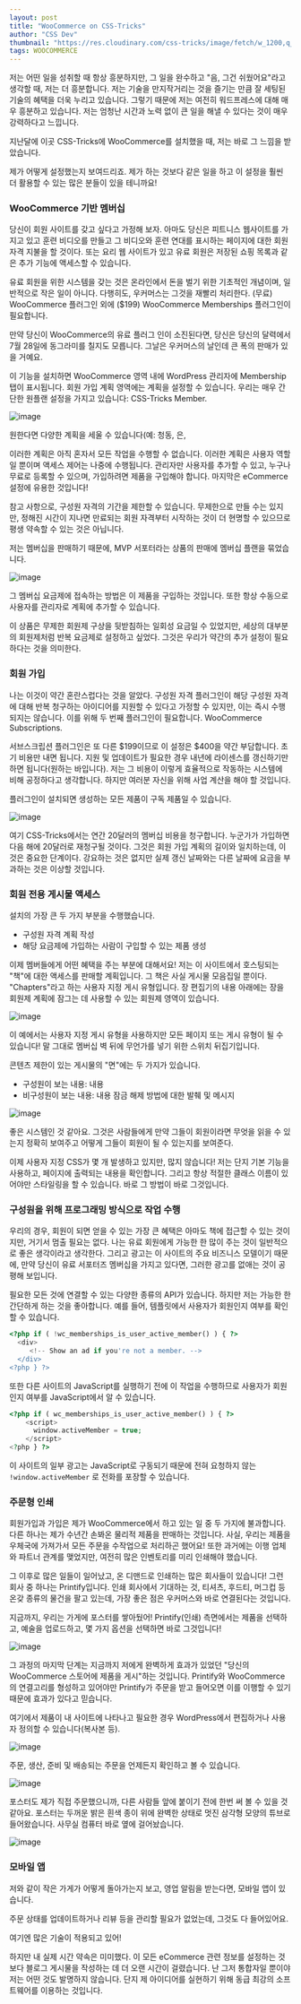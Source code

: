 ```yaml
---
layout: post
title: "WooCommerce on CSS-Tricks"
author: "CSS Dev"
thumbnail: "https://res.cloudinary.com/css-tricks/image/fetch/w_1200,q_auto,f_auto/https://css-tricks.com/wp-content/uploads/2020/07/woocommerce-poster.png"
tags: WOOCOMMERCE
---
```



저는 어떤 일을 성취할 때 항상 흥분하지만, 그 일을 완수하고 "음, 그건 쉬웠어요"라고 생각할 때, 저는 더 흥분합니다. 저는 기술을 만지작거리는 것을 즐기는 만큼 잘 세팅된 기술의 혜택을 더욱 누리고 있습니다. 그렇기 때문에 저는 여전히 워드프레스에 대해 매우 흥분하고 있습니다. 저는 엄청난 시간과 노력 없이 큰 일을 해낼 수 있다는 것이 매우 강력하다고 느낍니다.

지난달에 이곳 CSS-Tricks에 WooCommerce를 설치했을 때, 저는 바로 그 느낌을 받았습니다.

제가 어떻게 설정했는지 보여드리죠. 제가 하는 것보다 같은 일을 하고 이 설정을 훨씬 더 활용할 수 있는 많은 분들이 있을 테니까요!

### WooCommerce 기반 멤버십

당신이 회원 사이트를 갖고 싶다고 가정해 보자. 아마도 당신은 피트니스 웹사이트를 가지고 있고 훈련 비디오를 만들고 그 비디오와 훈련 연대를 표시하는 페이지에 대한 회원 자격 지불을 할 것이다. 또는 요리 웹 사이트가 있고 유료 회원은 저장된 쇼핑 목록과 같은 추가 기능에 액세스할 수 있습니다.

유료 회원을 위한 시스템을 갖는 것은 온라인에서 돈을 벌기 위한 기초적인 개념이며, 일반적으로 작은 일이 아니다. 다행히도, 우커머스는 그것을 재빨리 처리한다. (무료) WooCommerce 플러그인 외에 ($199) WooCommerce Memberships 플러그인이 필요합니다.

만약 당신이 WooCommerce의 유료 플러그 인이 소진된다면, 당신은 당신의 달력에서 7월 28일에 동그라미를 칠지도 모릅니다. 그날은 우커머스의 날인데 큰 폭의 판매가 있을 거예요.

이 기능을 설치하면 WooCommerce 영역 내에 WordPress 관리자에 Membership 탭이 표시됩니다. 회원 가입 계획 영역에는 계획을 설정할 수 있습니다. 우리는 매우 간단한 원플랜 설정을 가지고 있습니다: CSS-Tricks Member.

![image](https://i1.wp.com/css-tricks.com/wp-content/uploads/2020/07/Screen-Shot-2020-07-05-at-1.39.16-PM.png?fit=1024%2C690&ssl=1)

원한다면 다양한 계획을 세울 수 있습니다(예: 청동, 은,

이러한 계획은 아직 혼자서 모든 작업을 수행할 수 없습니다. 이러한 계획은 사용자 역할일 뿐이며 액세스 제어는 나중에 수행됩니다. 관리자만 사용자를 추가할 수 있고, 누구나 무료로 등록할 수 있으며, 가입하려면 제품을 구입해야 합니다. 마지막은 eCommerce 설정에 유용한 것입니다!

참고 사항으로, 구성원 자격의 기간을 제한할 수 있습니다. 무제한으로 만들 수는 있지만, 정해진 시간이 지나면 만료되는 회원 자격부터 시작하는 것이 더 현명할 수 있으므로 평생 약속할 수 있는 것은 아닙니다.

저는 멤버십을 판매하기 때문에, MVP 서포터라는 상품의 판매에 멤버십 플랜을 묶었습니다.

![image](https://i1.wp.com/css-tricks.com/wp-content/uploads/2020/07/Screen-Shot-2020-07-05-at-1.45.09-PM.png?fit=1024%2C919&ssl=1)

그 멤버십 요금제에 접속하는 방법은 이 제품을 구입하는 것입니다. 또한 항상 수동으로 사용자를 관리자로 계획에 추가할 수 있습니다.

이 상품은 무제한 회원제 구상을 뒷받침하는 일회성 요금일 수 있었지만, 세상의 대부분의 회원제처럼 반복 요금제로 설정하고 싶었다. 그것은 우리가 약간의 추가 설정이 필요하다는 것을 의미한다.

### 회원 가입

나는 이것이 약간 혼란스럽다는 것을 알았다. 구성원 자격 플러그인이 해당 구성원 자격에 대해 반복 청구하는 아이디어를 지원할 수 있다고 가정할 수 있지만, 이는 즉시 수행되지는 않습니다. 이를 위해 두 번째 플러그인이 필요합니다. WooCommerce Subscriptions.

서브스크립션 플러그인은 또 다른 $199이므로 이 설정은 $400을 약간 부담합니다. 초기 비용만 내면 됩니다. 지원 및 업데이트가 필요한 경우 내년에 라이센스를 갱신하기만 하면 됩니다(원하는 바입니다). 저는 그 비용이 이렇게 효율적으로 작동하는 시스템에 비해 공정하다고 생각합니다. 하지만 여러분 자신을 위해 사업 계산을 해야 할 것입니다.

플러그인이 설치되면 생성하는 모든 제품이 구독 제품일 수 있습니다.

![image](https://i2.wp.com/css-tricks.com/wp-content/uploads/2020/07/Screen-Shot-2020-07-05-at-2.01.24-PM.png?resize=827%2C341&ssl=1)

여기 CSS-Tricks에서는 연간 20달러의 멤버십 비용을 청구합니다. 누군가가 가입하면 다음 해에 20달러로 재청구될 것이다. 그것은 회원 가입 계획의 길이와 일치하는데, 이것은 중요한 단계이다. 강요하는 것은 없지만 실제 갱신 날짜와는 다른 날짜에 요금을 부과하는 것은 이상할 것입니다.

### 회원 전용 게시물 액세스

설치의 가장 큰 두 가지 부분을 수행했습니다.

- 구성원 자격 계획 작성
- 해당 요금제에 가입하는 사람이 구입할 수 있는 제품 생성

이제 멤버들에게 어떤 혜택을 주는 부분에 대해서요! 저는 이 사이트에서 호스팅되는 "책"에 대한 액세스를 판매할 계획입니다. 그 책은 사실 게시물 모음집일 뿐이다. "Chapters"라고 하는 사용자 지정 게시 유형입니다. 장 편집기의 내용 아래에는 장을 회원제 계획에 잠그는 데 사용할 수 있는 회원제 영역이 있습니다.

![image](https://i2.wp.com/css-tricks.com/wp-content/uploads/2020/07/Screen-Shot-2020-07-05-at-2.13.57-PM.png?resize=801%2C510&ssl=1)

이 예에서는 사용자 지정 게시 유형을 사용하지만 모든 페이지 또는 게시 유형이 될 수 있습니다! 말 그대로 멤버십 벽 뒤에 무언가를 넣기 위한 스위치 뒤집기입니다.

콘텐츠 제한이 있는 게시물의 "면"에는 두 가지가 있습니다.

- 구성원이 보는 내용: 내용
- 비구성원이 보는 내용: 내용 잠금 해제 방법에 대한 발췌 및 메시지

![image](https://i0.wp.com/css-tricks.com/wp-content/uploads/2020/07/Screen-Shot-2020-07-05-at-2.21.53-PM.png?fit=1024%2C948&ssl=1)

좋은 시스템인 것 같아요. 그것은 사람들에게 만약 그들이 회원이라면 무엇을 읽을 수 있는지 정확히 보여주고 어떻게 그들이 회원이 될 수 있는지를 보여준다.

이제 사용자 지정 CSS가 몇 개 발생하고 있지만, 많지 않습니다! 저는 단지 기본 기능을 사용하고, 페이지에 출력되는 내용을 확인합니다. 그리고 항상 적절한 클래스 이름이 있어야만 스타일링을 할 수 있습니다. 바로 그 방법이 바로 그것입니다.

### 구성원을 위해 프로그래밍 방식으로 작업 수행

우리의 경우, 회원이 되면 얻을 수 있는 가장 큰 혜택은 아마도 책에 접근할 수 있는 것이지만, 거기서 멈출 필요는 없다. 나는 유료 회원에게 가능한 한 많이 주는 것이 일반적으로 좋은 생각이라고 생각한다. 그리고 광고는 이 사이트의 주요 비즈니스 모델이기 때문에, 만약 당신이 유료 서포터즈 멤버십을 가지고 있다면, 그러한 광고를 없애는 것이 공평해 보입니다.

필요한 모든 것에 연결할 수 있는 다양한 종류의 API가 있습니다. 하지만 저는 가능한 한 간단하게 하는 것을 좋아합니다. 예를 들어, 템플릿에서 사용자가 회원인지 여부를 확인할 수 있습니다.

```php
<?php if ( !wc_memberships_is_user_active_member() ) { ?>
  <div>
     <!-- Show an ad if you're not a member. -->
  </div>
<?php } ?>
```

또한 다른 사이트의 JavaScript를 실행하기 전에 이 작업을 수행하므로 사용자가 회원인지 여부를 JavaScript에서 알 수 있습니다.

```php
<?php if ( wc_memberships_is_user_active_member() ) { ?>
    <script>
      window.activeMember = true;
    </script>
<?php } ?>
```

이 사이트의 일부 광고는 JavaScript로 구동되기 때문에 전혀 요청하지 않는 `!window.activeMember` 로 전화를 포장할 수 있습니다.

### 주문형 인쇄

회원가입과 가입은 제가 WooCommerce에서 하고 있는 일 중 두 가지에 불과합니다. 다른 하나는 제가 수년간 손봐온 물리적 제품을 판매하는 것입니다. 사실, 우리는 제품을 우체국에 가져가서 모든 주문을 수작업으로 처리하곤 했어요! 또한 과거에는 이행 업체와 파트너 관계를 맺었지만, 여전히 많은 인벤토리를 미리 인쇄해야 했습니다.

그 이후로 많은 일들이 일어났고, 온 디맨드로 인쇄하는 많은 회사들이 있습니다! 그런 회사 중 하나는 Printify입니다. 인쇄 회사에서 기대하는 것, 티셔츠, 후드티, 머그컵 등 온갖 종류의 물건을 팔고 있는데, 가장 좋은 점은 우커머스와 바로 연결된다는 것입니다.

지금까지, 우리는 가게에 포스터를 쌓아뒀어! Printify(인쇄) 측면에서는 제품을 선택하고, 예술을 업로드하고, 몇 가지 옵션을 선택하면 바로 그것입니다!

![image](https://i0.wp.com/css-tricks.com/wp-content/uploads/2020/07/Screen-Shot-2020-07-06-at-3.14.30-PM.png?resize=2350%2C1578&ssl=1)

그 과정의 마지막 단계는 지금까지 저에게 완벽하게 효과가 있었던 "당신의 WooCommerce 스토어에 제품을 게시"하는 것입니다. Printify와 WooCommerce의 연결고리를 형성하고 있어야만 Printify가 주문을 받고 들어오면 이를 이행할 수 있기 때문에 효과가 있다고 믿습니다.

여기에서 제품이 내 사이트에 나타나고 필요한 경우 WordPress에서 편집하거나 사용자 정의할 수 있습니다(복사본 등).

![image](https://i2.wp.com/css-tricks.com/wp-content/uploads/2020/07/Screen-Shot-2020-07-06-at-3.16.21-PM.png?fit=1024%2C505&ssl=1)

주문, 생산, 준비 및 배송되는 주문을 언제든지 확인하고 볼 수 있습니다.

![image](https://i0.wp.com/css-tricks.com/wp-content/uploads/2020/07/orders.png?fit=1024%2C417&ssl=1)

포스터도 제가 직접 주문했으니까, 다른 사람들 앞에 붙이기 전에 한번 써 볼 수 있을 것 같아요. 포스터는 두꺼운 밝은 흰색 종이 위에 완벽한 상태로 멋진 삼각형 모양의 튜브로 들어왔습니다. 사무실 컴퓨터 바로 옆에 걸어놨습니다.

![image](https://i1.wp.com/css-tricks.com/wp-content/uploads/2020/07/IMG_3787.jpeg?resize=768%2C1024&ssl=1)

### 모바일 앱

저와 같이 작은 가게가 어떻게 돌아가는지 보고, 영업 알림을 받는다면, 모바일 앱이 있습니다.

주문 상태를 업데이트하거나 리뷰 등을 관리할 필요가 없었는데, 그것도 다 들어있어요.

여기엔 많은 기술이 적용되고 있어!

하지만 내 실제 시간 약속은 미미했다. 이 모든 eCommerce 관련 정보를 설정하는 것보다 블로그 게시물을 작성하는 데 더 오랜 시간이 걸렸습니다. 난 그저 통합자일 뿐이야 저는 어떤 것도 발명하지 않습니다. 단지 제 아이디어를 실현하기 위해 동급 최강의 소프트웨어를 이용하는 것입니다.